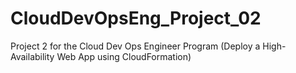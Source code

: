 # CloudDevOpsEng_Project_02
Project 2 for the Cloud Dev Ops Engineer Program (Deploy a High-Availability Web App using CloudFormation)

